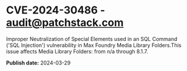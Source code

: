 # CVE-2024-30486 - audit@patchstack.com

Improper Neutralization of Special Elements used in an SQL Command ('SQL Injection') vulnerability in Max Foundry Media Library Folders.This issue affects Media Library Folders: from n/a through 8.1.7.



**Publish date:** 2024-03-29
